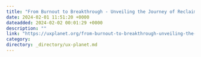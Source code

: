 ```yaml
---
title: "From Burnout to Breakthrough - Unveiling the Journey of Reclaiming My Mental Health and Well-being"
date: 2024-02-01 11:51:20 +0000
dateadded: 2024-02-02 00:01:29 +0000
description: ""
link: "https://uxplanet.org/from-burnout-to-breakthrough-unveiling-the-journey-of-reclaiming-my-health-and-vitality-a54c6461c040?source=rss----819cc2aaeee0---4"
category:
directory: _directory/ux-planet.md
---
```

